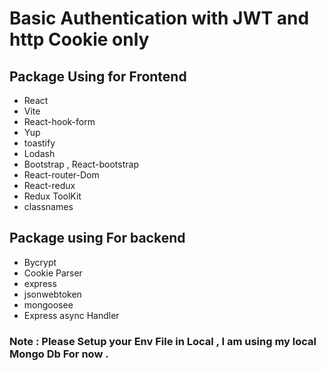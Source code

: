 # Basic Authentication with JWT and http Cookie only

## Package Using for Frontend

- React
- Vite
- React-hook-form
- Yup
- toastify
- Lodash
- Bootstrap , React-bootstrap
- React-router-Dom
- React-redux
- Redux ToolKit
- classnames

## Package using For backend

- Bycrypt
- Cookie Parser
- express
- jsonwebtoken
- mongoosee
- Express async Handler

### Note : Please Setup your Env File in Local , I am using my local Mongo Db For now .
